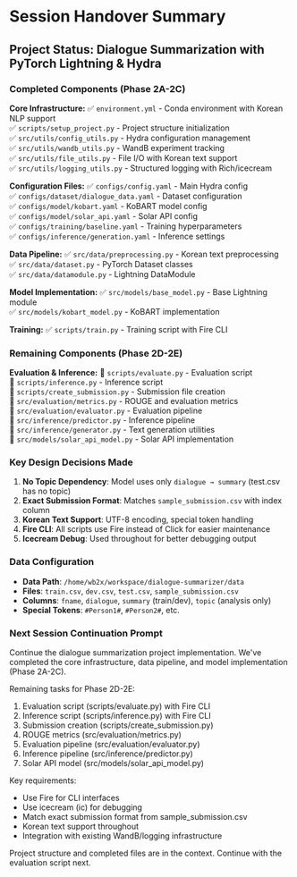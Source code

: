 # Session Handover Summary

## **Project Status: Dialogue Summarization with PyTorch Lightning & Hydra**

### **Completed Components (Phase 2A-2C)**

**Core Infrastructure:**
✅ `environment.yml` - Conda environment with Korean NLP support  
✅ `scripts/setup_project.py` - Project structure initialization  
✅ `src/utils/config_utils.py` - Hydra configuration management  
✅ `src/utils/wandb_utils.py` - WandB experiment tracking  
✅ `src/utils/file_utils.py` - File I/O with Korean text support  
✅ `src/utils/logging_utils.py` - Structured logging with Rich/icecream  

**Configuration Files:**
✅ `configs/config.yaml` - Main Hydra config  
✅ `configs/dataset/dialogue_data.yaml` - Dataset configuration  
✅ `configs/model/kobart.yaml` - KoBART model config  
✅ `configs/model/solar_api.yaml` - Solar API config  
✅ `configs/training/baseline.yaml` - Training hyperparameters  
✅ `configs/inference/generation.yaml` - Inference settings  

**Data Pipeline:**
✅ `src/data/preprocessing.py` - Korean text preprocessing  
✅ `src/data/dataset.py` - PyTorch Dataset classes  
✅ `src/data/datamodule.py` - Lightning DataModule  

**Model Implementation:**
✅ `src/models/base_model.py` - Base Lightning module  
✅ `src/models/kobart_model.py` - KoBART implementation  

**Training:**
✅ `scripts/train.py` - Training script with Fire CLI  

### **Remaining Components (Phase 2D-2E)**

**Evaluation & Inference:**
🔄 `scripts/evaluate.py` - Evaluation script  
🔄 `scripts/inference.py` - Inference script  
🔄 `scripts/create_submission.py` - Submission file creation  
🔄 `src/evaluation/metrics.py` - ROUGE and evaluation metrics  
🔄 `src/evaluation/evaluator.py` - Evaluation pipeline  
🔄 `src/inference/predictor.py` - Inference pipeline  
🔄 `src/inference/generator.py` - Text generation utilities  
🔄 `src/models/solar_api_model.py` - Solar API implementation  

### **Key Design Decisions Made**

1. **No Topic Dependency**: Model uses only `dialogue → summary` (test.csv has no topic)
2. **Exact Submission Format**: Matches `sample_submission.csv` with index column
3. **Korean Text Support**: UTF-8 encoding, special token handling
4. **Fire CLI**: All scripts use Fire instead of Click for easier maintenance
5. **Icecream Debug**: Used throughout for better debugging output

### **Data Configuration**
- **Data Path**: `/home/wb2x/workspace/dialogue-summarizer/data`
- **Files**: `train.csv`, `dev.csv`, `test.csv`, `sample_submission.csv`
- **Columns**: `fname`, `dialogue`, `summary` (train/dev), `topic` (analysis only)
- **Special Tokens**: `#Person1#`, `#Person2#`, etc.

### **Next Session Continuation Prompt**

Continue the dialogue summarization project implementation. We've completed the core infrastructure, data pipeline, and model implementation (Phase 2A-2C). 

Remaining tasks for Phase 2D-2E:
1. Evaluation script (scripts/evaluate.py) with Fire CLI
2. Inference script (scripts/inference.py) with Fire CLI  
3. Submission creation (scripts/create_submission.py)
4. ROUGE metrics (src/evaluation/metrics.py)
5. Evaluation pipeline (src/evaluation/evaluator.py)
6. Inference pipeline (src/inference/predictor.py)
7. Solar API model (src/models/solar_api_model.py)

Key requirements:
- Use Fire for CLI interfaces
- Use icecream (ic) for debugging
- Match exact submission format from sample_submission.csv
- Korean text support throughout
- Integration with existing WandB/logging infrastructure

Project structure and completed files are in the context. Continue with the evaluation script next.

